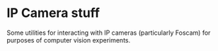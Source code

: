 IP Camera stuff
===============

Some utilities for interacting with IP cameras (particularly Foscam) for
purposes of computer vision experiments.
